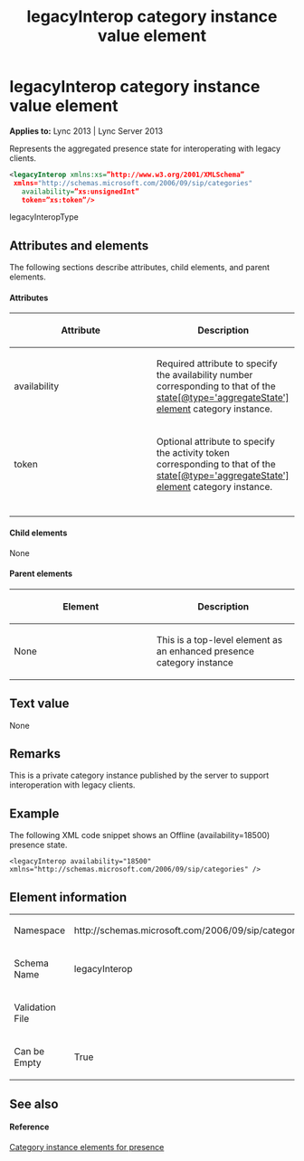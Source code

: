﻿---
title: legacyInterop category instance value element
TOCTitle: legacyInterop category instance value element
ms:assetid: 1d9ac6c5-a5bd-43d4-ac1b-e3335a1723c9
ms:mtpsurl: https://msdn.microsoft.com/en-us/library/Dn454762(v=office.15)
ms:contentKeyID: 57093649
ms.date: 07/24/2014
mtps_version: v=office.15
dev_langs:
- xml
---

# legacyInterop category instance value element


**Applies to:** Lync 2013 | Lync Server 2013

Represents the aggregated presence state for interoperating with legacy clients.

```xml
<legacyInterop xmlns:xs=”http://www.w3.org/2001/XMLSchema”
 xmlns="http://schemas.microsoft.com/2006/09/sip/categories" 
   availability=”xs:unsignedInt” 
   token=”xs:token”/>
```

legacyInteropType

## Attributes and elements

The following sections describe attributes, child elements, and parent elements.

#### Attributes

<table>
<colgroup>
<col style="width: 50%" />
<col style="width: 50%" />
</colgroup>
<thead>
<tr class="header">
<th><p>Attribute</p></th>
<th><p>Description</p></th>
</tr>
</thead>
<tbody>
<tr class="odd">
<td><p>availability</p></td>
<td><p>Required attribute to specify the availability number corresponding to that of the <a href="state-element_4.md">state[@type='aggregateState'] element</a> category instance.</p></td>
</tr>
<tr class="even">
<td><p>token</p></td>
<td><p>Optional attribute to specify the activity token corresponding to that of the <a href="state-element_4.md">state[@type='aggregateState'] element</a> category instance.</p></td>
</tr>
<tr class="odd">
<td><p></p></td>
<td><p></p></td>
</tr>
</tbody>
</table>


#### Child elements

None

#### Parent elements

<table>
<colgroup>
<col style="width: 50%" />
<col style="width: 50%" />
</colgroup>
<thead>
<tr class="header">
<th><p>Element</p></th>
<th><p>Description</p></th>
</tr>
</thead>
<tbody>
<tr class="odd">
<td><p>None</p></td>
<td><p>This is a top-level element as an enhanced presence category instance</p></td>
</tr>
</tbody>
</table>


## Text value

None

## Remarks

This is a private category instance published by the server to support interoperation with legacy clients.

## Example

The following XML code snippet shows an Offline (availability=18500) presence state.

    <legacyInterop availability="18500" xmlns="http://schemas.microsoft.com/2006/09/sip/categories" />

## Element information

<table>
<colgroup>
<col style="width: 50%" />
<col style="width: 50%" />
</colgroup>
<tbody>
<tr class="odd">
<td><p>Namespace</p></td>
<td><p>http://schemas.microsoft.com/2006/09/sip/categories</p></td>
</tr>
<tr class="even">
<td><p>Schema Name</p></td>
<td><p>legacyInterop</p></td>
</tr>
<tr class="odd">
<td><p>Validation File</p></td>
<td><p></p></td>
</tr>
<tr class="even">
<td><p>Can be Empty</p></td>
<td><p>True</p></td>
</tr>
</tbody>
</table>


## See also

#### Reference

[Category instance elements for presence](category-instance-elements-for-presence.md)

